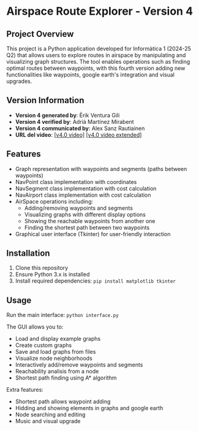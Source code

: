 # Airspace Route Explorer - Version 4

## Project Overview
This project is a Python application developed for Informàtica 1 (2024-25 Q2) that allows users to explore routes in airspace by manipulating and visualizing graph structures. The tool enables operations such as finding optimal routes between waypoints, with this fourth version adding new functionalities like waypoints, google earth's integration and visual upgrades.

## Version Information
- **Version 4 generated by**: Èrik Ventura Gili
- **Version 4 verified by**: Adrià Martínez Mirabent
- **Version 4 communicated by**: Alex Sanz Rautiainen
- **URL del video**: [\[v4.0 video\]](https://drive.google.com/file/d/1lkvf82Ni81vBUP9zVrO6iEuYsWd_8trR/view?ts=6837676b) [\[v4.0 video extended\]](https://drive.google.com/file/d/1xR1iSGoQoNnEDAc7dASnMXLny26Py2K-/view?ts=68376758)

## Features
- Graph representation with waypoints and segments (paths between waypoints)
- NavPoint class implementation with coordinates
- NavSegment class implementation with cost calculation
- NavAirport class implementation with cost calculation
- AirSpace operations including:
  - Adding/removing waypoints and segments
  - Visualizing graphs with different display options
  - Showing the reachable waypoints from another one
  - Finding the shortest path between two waypoints
- Graphical user interface (Tkinter) for user-friendly interaction

## Installation
1. Clone this repository
2. Ensure Python 3.x is installed
3. Install required dependencies: ``` pip install matplotlib tkinter ```

## Usage
Run the main interface:
    ```
    python interface.py
    ```

The GUI allows you to:
- Load and display example graphs
- Create custom graphs
- Save and load graphs from files
- Visualize node neighborhoods
- Interactively add/remove waypoints and segments
- Reachability analisis from a node
- Shortest path finding using A* algorithm

Extra features:
- Shortest path allows waypoint adding
- Hidding and showing elements in graphs and google earth
- Node searching and editing
- Music and visual upgrade